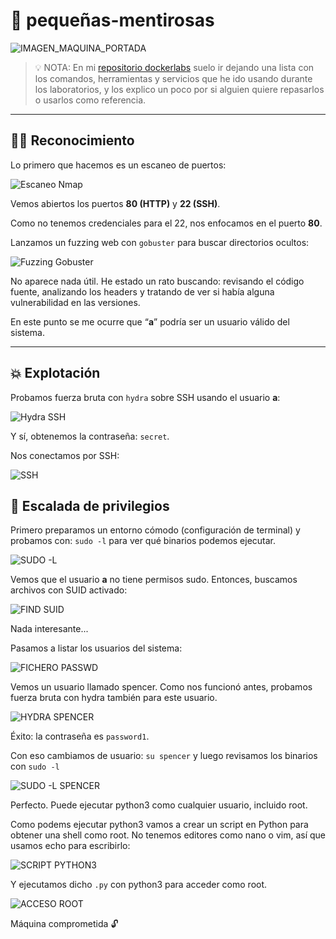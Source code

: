 # 🤥 pequeñas-mentirosas

![IMAGEN_MAQUINA_PORTADA](./imagenes/portada.png)
> 💡 NOTA:  En mi [repositorio dockerlabs](https://github.com/damcorbor/dockerlabs/tree/main/comandos)  suelo ir dejando una lista con los comandos, herramientas y servicios que he ido usando durante los laboratorios, y los explico un poco por si alguien quiere repasarlos o usarlos como referencia.
---

## 🕵️‍♂️ Reconocimiento

Lo primero que hacemos es un escaneo de puertos:

![Escaneo Nmap](./imagenes/nmap.png)

Vemos abiertos los puertos **80 (HTTP)** y **22 (SSH)**.

Como no tenemos credenciales para el 22, nos enfocamos en el puerto **80**.

Lanzamos un fuzzing web con `gobuster` para buscar directorios ocultos:

![Fuzzing Gobuster](./imagenes/gobuster.png)

No aparece nada útil. He estado un rato buscando: revisando el código fuente, analizando los headers y tratando de ver si había alguna vulnerabilidad en las versiones.

En este punto se me ocurre que “**a**” podría ser un usuario válido del sistema.

---

## 💥 Explotación

Probamos fuerza bruta con `hydra` sobre SSH usando el usuario **a**:

![Hydra SSH](./imagenes/hydra.png)

Y sí, obtenemos la contraseña: `secret`.

Nos conectamos por SSH:

![SSH](./imagenes/ssh.png)

## 🔐 Escalada de privilegios

Primero preparamos un entorno cómodo (configuración de terminal) y probamos con: ``sudo -l`` para ver  qué binarios podemos ejecutar.

![SUDO -L](./imagenes/sudo-l.png)

Vemos que el usuario **a** no tiene permisos sudo. Entonces, buscamos archivos con SUID activado:

![FIND SUID](./imagenes/findSUID.png)

Nada interesante...

Pasamos a listar los usuarios del sistema:

![FICHERO PASSWD](./imagenes/etcpasswd.png)

Vemos un usuario llamado spencer. Como nos funcionó antes, probamos fuerza bruta con hydra también para este usuario.

![HYDRA SPENCER](./imagenes/hydra2.png)

Éxito: la contraseña es ``password1``.

Con eso cambiamos de usuario: ``su spencer`` y luego revisamos los binarios con ``sudo -l``

![SUDO -L SPENCER](./imagenes/sudo-l2.png)

Perfecto. Puede ejecutar python3 como cualquier usuario, incluido root.

Como podems ejecutar python3 vamos a crear un script en Python para obtener una shell como root. No tenemos editores como nano o vim, así que usamos echo para escribirlo:

![SCRIPT PYTHON3](./imagenes/codigoScript.png)

Y ejecutamos dicho ``.py`` con python3 para acceder como root.

![ACCESO ROOT](./imagenes/root.png)

Máquina comprometida 🔓
